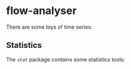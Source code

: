 # flow-analyser

There are some toys of time series:

## Statistics

The `stat` package contains some statistics tools:
